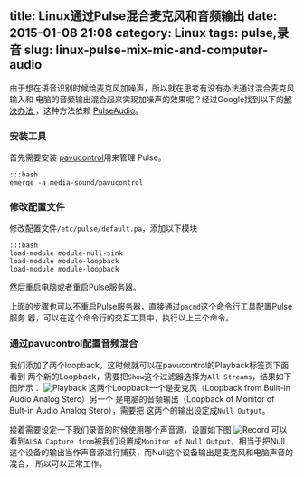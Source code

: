 title: Linux通过Pulse混合麦克风和音频输出
date: 2015-01-08 21:08
category: Linux
tags: pulse,录音
slug: linux-pulse-mix-mic-and-computer-audio
---

由于想在语音识别时候给麦克风加噪声，所以就在思考有没有办法通过混合麦克风输入和
电脑的音频输出混合起来实现加噪声的效果呢？经过Google找到以下的[解决办法
](https://www.youtube.com/watch?v=8hkCE7ETJRM)，这种方法依赖
[PulseAudio](http://zh.wikipedia.org/wiki/PulseAudio "PulseAudio")。

### 安装工具
首先需要安装
[pavucontrol](http://freedesktop.org/software/pulseaudio/pavucontrol/)用来管理
Pulse。

	:::bash
	emerge -a media-sound/pavucontrol

### 修改配置文件
修改配置文件`/etc/pulse/default.pa`，添加以下模块

	:::bash
	load-module module-null-sink 
	load-module module-loopback
	load-module module-loopback
然后重启电脑或者重启Pulse服务器。

上面的步骤也可以不重启Pulse服务器，直接通过`pacmd`这个命令行工具配置Pulse服务
器，可以在这个命令行的交互工具中，执行以上三个命令。

### 通过pavucontrol配置音频混合

我们添加了两个loopback，这时候就可以在pavucontrol的Playback标签页下面看到
两个新的Loopback，需要把`Show`这个过滤器选择为`All Streams`，结果如下图所示：
![Playback](https://lh6.googleusercontent.com/-aDr4tBprMqM/VK6GWnCs-VI/AAAAAAAAAQc/jsJ4DAqzRKM/w893-h572-no/Playback.png "Playback")
这两个Loopback一个是麦克风（Loopback from Bulit-in Audio Analog Stero）另一个
是电脑的音频输出（Loopback of Monitor of Bult-in Audio Analog Stero），需要把
这两个的输出设定成`Null Output`。

接着需要设定一下我们录音的时候使用哪个声音源，设置如下图
![Record](https://lh4.googleusercontent.com/-JXDur6hvBYA/VK6GWzMAxDI/AAAAAAAAAQg/J4BoCtqtUVk/w890-h578-no/record.png "Record")
可以看到`ALSA Capture from`被我们设置成`Monitor of Null Output`，相当于把Null
这个设备的输出当作声音源进行捕获，而Null这个设备输出是麦克风和电脑声音的混合，
所以可以正常工作。

